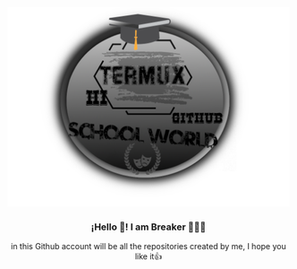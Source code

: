 ![foto](l.png)
<h3 align="center">¡Hello 👋! I am Breaker 👨🏻‍💻</h3>
<p align="center"I am a ruby ​​programmer👨🏻‍💻<br/>in this Github account will be all the repositories created by me, I hope you like it👍</p>
